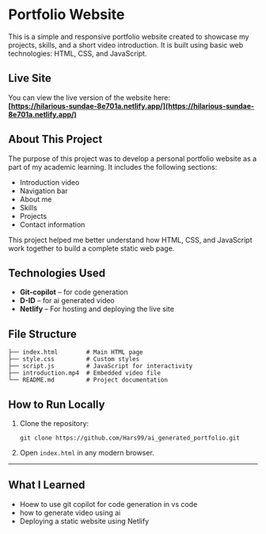 
# Portfolio Website

This is a simple and responsive portfolio website created to showcase my projects, skills, and a short video introduction. It is built using basic web technologies: HTML, CSS, and JavaScript.

## Live Site

You can view the live version of the website here:  
**[https://hilarious-sundae-8e701a.netlify.app/](https://hilarious-sundae-8e701a.netlify.app/)**

## About This Project

The purpose of this project was to develop a personal portfolio website as a part of my academic learning. It includes the following sections:

- Introduction video
- Navigation bar
- About me
- Skills
- Projects
- Contact information

This project helped me better understand how HTML, CSS, and JavaScript work together to build a complete static web page.

## Technologies Used

- **Git-copilot** – for code generation
- **D-ID** – for ai generated video
- **Netlify** – For hosting and deploying the live site

## File Structure

```
├── index.html        # Main HTML page
├── style.css         # Custom styles
├── script.js         # JavaScript for interactivity
├── introduction.mp4  # Embedded video file
└── README.md         # Project documentation
```

## How to Run Locally

1. Clone the repository:
   ```
   git clone https://github.com/Hars99/ai_generated_portfolio.git
   ```

2. Open `index.html` in any modern browser.

---

## What I Learned

- Hoew to use git copilot for code generation in vs code
- how to generate video using ai 
- Deploying a static website using Netlify
